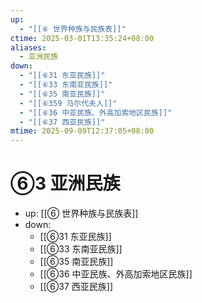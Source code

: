 ```yaml
---
up:
  - "[[⑥ 世界种族与民族表]]"
ctime: 2025-03-01T13:35:24+08:00
aliases:
  - 亚洲民族
down:
  - "[[⑥31 东亚民族]]"
  - "[[⑥33 东南亚民族]]"
  - "[[⑥35 南亚民族]]"
  - "[[⑥359 马尔代夫人]]"
  - "[[⑥36 中亚民族、外高加索地区民族]]"
  - "[[⑥37 西亚民族]]"
mtime: 2025-09-09T12:37:05+08:00
---
```


# ⑥3 亚洲民族

- up: [[⑥ 世界种族与民族表]]
- down:	
	- [[⑥31 东亚民族]]
	- [[⑥33 东南亚民族]]
	- [[⑥35 南亚民族]]
	- [[⑥36 中亚民族、外高加索地区民族]]
	- [[⑥37 西亚民族]]
	
